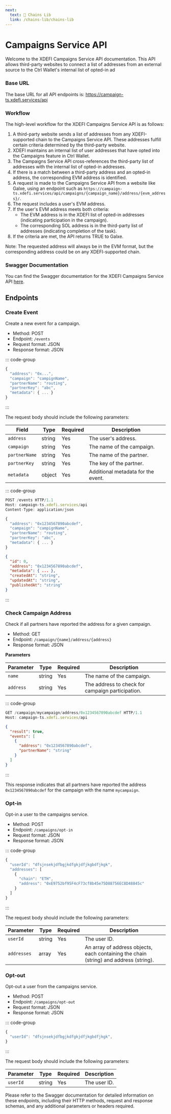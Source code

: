```yaml
---
next:
  text: 📒 Chains Lib
  link: /chains-lib/chains-lib
---
```


# Campaigns Service API

Welcome to the XDEFI Campaigns Service API documentation. This API allows third-party websites to connect a list of addresses from an external source to the Ctrl Wallet's internal list of opted-in ad

### Base URL

The base URL for all API endpoints is: https://campaign-ts.xdefi.services/api

### Workflow

The high-level workflow for the XDEFI Campaigns Service API is as follows:

1. A third-party website sends a list of addresses from any XDEFI-supported chain to the Campaigns Service API. These addresses fulfill certain criteria determined by the third-party website.
2. XDEFI maintains an internal list of user addresses that have opted into the Campaigns feature in Ctrl Wallet.
3. The Campaigns Service API cross-references the third-party list of addresses with the internal list of opted-in addresses.
4. If there is a match between a third-party address and an opted-in address, the corresponding EVM address is identified.
5. A request is made to the Campaigns Service API from a website like Galxe, using an endpoint such as `https://campaign-ts.xdefi.services/api/campaigns/{campaign_name}/address/{evm_address}/`.
6. The request includes a user's EVM address.
7. If the user's EVM address meets both criteria:
   - The EVM address is in the XDEFI list of opted-in addresses (indicating participation in the campaign).
   - The corresponding SOL address is in the third-party list of addresses (indicating completion of the task).
8. If the criteria are met, the API returns TRUE to Galxe.

Note: The requested address will always be in the EVM format, but the corresponding address could be on any XDEFI-supported chain.

### Swagger Documentation

You can find the Swagger documentation for the XDEFI Campaigns Service API [here](https://campaign-ts.xdefi.services/documentation/v1.0.0).

## Endpoints

### Create Event

Create a new event for a campaign.

- Method: POST
- Endpoint: `/events`
- Request format: JSON
- Response format: JSON

::: code-group

```js [Request Body]
{
  "address": "0x...",
  "campaign": "campignName",
  "partnerName": "routing",
  "partnerKey": "abc",
  "metadata": { ... }
}
```

:::

The request body should include the following parameters:

| Field         | Type   | Required | Description                        |
| ------------- | ------ | -------- | ---------------------------------- |
| `address`     | string | Yes      | The user's address.                |
| `campaign`    | string | Yes      | The name of the campaign.          |
| `partnerName` | string | Yes      | The name of the partner.           |
| `partnerKey`  | string | Yes      | The key of the partner.            |
| `metadata`    | object | Yes      | Additional metadata for the event. |

::: code-group

```js [Example Request]
POST /events HTTP/1.1
Host: campaign-ts.xdefi.services/api
Content-Type: application/json

{
  "address": "0x1234567890abcdef",
  "campaign": "campignName",
  "partnerName": "routing",
  "partnerKey": "abc",
  "metadata": { ... }
}
```

```json [Example Response]
{
  "id": 0,
  "address": "0x1234567890abcdef",
  "metadata": { ... },
  "createdAt": "string",
  "updatedAt": "string",
  "publishedAt": "string"
}
```

:::

### Check Campaign Address

Check if all partners have reported the address for a given campaign.

- Method: GET
- Endpoint: `/campaign/{name}/address/{address}`
- Response format: JSON

**Parameters**

| Parameter | Type   | Required | Description                                      |
| --------- | ------ | -------- | ------------------------------------------------ |
| `name`    | string | Yes      | The name of the campaign.                        |
| `address` | string | Yes      | The address to check for campaign participation. |

::: code-group

```js [Example Request]
GET /campaign/mycampaign/address/0x1234567890abcdef HTTP/1.1
Host: campaign-ts.xdefi.services/api
```

```json [Example Response]
{
  "result": true,
  "events": [
    {
      "address": "0x1234567890abcdef",
      "partnerName": "string"
    }
  ]
}
```

:::

This response indicates that all partners have reported the address `0x1234567890abcdef` for the campaign with the name `mycampaign`.

### Opt-in

Opt-in a user to the campaigns service.

- Method: POST
- Endpoint: `/campaigns/opt-in`
- Request format: JSON
- Response format: JSON

::: code-group

```js [Request Body]
{
  "userId": "dfsjnsekjdfbgjkdfgkjdfjkgbdfjkgk",
  "addresses": [
    {
      "chain": "ETH",
      "address": "0xE9752bf95F4cF73cf8b45e75D88756EC8D48845c"
    }
  ]
}
```

:::

The request body should include the following parameters:

| Parameter   | Type   | Required | Description                                                                           |
| ----------- | ------ | -------- | ------------------------------------------------------------------------------------- |
| `userId`    | string | Yes      | The user ID.                                                                          |
| `addresses` | array  | Yes      | An array of address objects, each containing the chain (string) and address (string). |

### Opt-out

Opt-out a user from the campaigns service.

- Method: POST
- Endpoint: `/campaigns/opt-out`
- Request format: JSON
- Response format: JSON

::: code-group

```js [Request Body]
{
  "userId": "dfsjnsekjdfbgjkdfgkjdfjkgbdfjkgk",
}
```

:::

The request body should include the following parameters:

| Parameter | Type   | Required | Description  |
| --------- | ------ | -------- | ------------ |
| `userId`  | string | Yes      | The user ID. |

Please refer to the Swagger documentation for detailed information on these endpoints, including their HTTP methods, request and response schemas, and any additional parameters or headers required.
